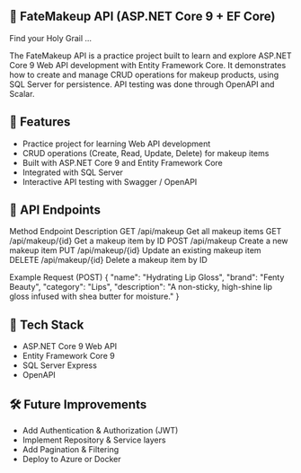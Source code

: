 ﻿## 💄 FateMakeup API (ASP.NET Core 9 + EF Core)

Find your Holy Grail ...

The FateMakeup API is a practice project built to learn and explore ASP.NET Core 9 Web API development with Entity Framework Core. It demonstrates how to create and manage CRUD operations for makeup products, using SQL Server for persistence.
API testing was done through OpenAPI and Scalar.

## 📌 Features

- Practice project for learning Web API development
- CRUD operations (Create, Read, Update, Delete) for makeup items
- Built with ASP.NET Core 9 and Entity Framework Core
- Integrated with SQL Server
- Interactive API testing with Swagger / OpenAPI

## 📖 API Endpoints
Method		Endpoint			Description
GET		/api/makeup				Get all makeup items
GET		/api/makeup/{id}		Get a makeup item by ID
POST	/api/makeup				Create a new makeup item
PUT		/api/makeup/{id}		Update an existing makeup item
DELETE	/api/makeup/{id}		Delete a makeup item by ID

Example Request (POST)
{
  "name": "Hydrating Lip Gloss",
  "brand": "Fenty Beauty",
  "category": "Lips",
  "description": "A non-sticky, high-shine lip gloss infused with shea butter for moisture."
}

## 📌 Tech Stack

- ASP.NET Core 9 Web API
- Entity Framework Core 9
- SQL Server Express
- OpenAPI

## 🛠️ Future Improvements

- Add Authentication & Authorization (JWT)
- Implement Repository & Service layers
- Add Pagination & Filtering
- Deploy to Azure or Docker